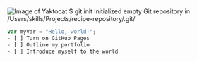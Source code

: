 # <H1> 
![Image of Yaktocat](https://octodex.github.com/images/yaktocat.png)
$ git init
Initialized empty Git repository in /Users/skills/Projects/recipe-repository/.git/
``` javascript
var myVar = "Hello, world!";
- [ ] Turn on GitHub Pages
- [ ] Outline my portfolio
- [ ] Introduce myself to the world
